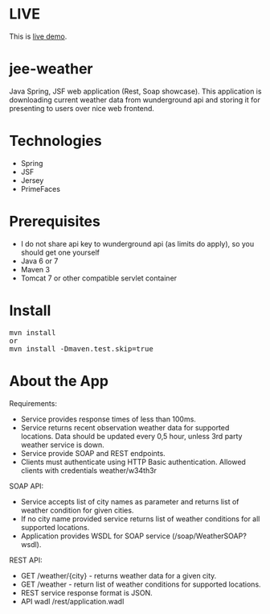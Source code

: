 LIVE
===========
This is [live demo](http://tomcat.justas.eu:888/ "JWeather").


jee-weather
===========

Java Spring, JSF web application (Rest, Soap showcase).
This application is downloading current weather data from wunderground api and storing it for presenting to users over nice web frontend.

Technologies
===========
- Spring
- JSF
- Jersey
- PrimeFaces

Prerequisites
===========
- I do not share api key to wunderground api (as limits do apply), so you should get one yourself
- Java 6 or 7
- Maven 3
- Tomcat 7 or other compatible servlet container

Install
===========
<pre>
mvn install
or 
mvn install -Dmaven.test.skip=true
</pre>

About the App
===========

Requirements:
- Service provides response times of less than 100ms.
- Service returns recent observation weather data for supported locations. Data should be updated every 0,5 hour, unless 3rd party weather service is down.
- Service provide SOAP and REST endpoints.
- Clients must authenticate using HTTP Basic authentication. Allowed clients with credentials weather/w34th3r

SOAP API:
- Service accepts list of city names as parameter and returns list of weather condition for given cities.
- If no city name provided service returns list of weather conditions for all supported locations.
- Application provides WSDL for SOAP service (/soap/WeatherSOAP?wsdl).

REST API:
- GET /weather/{city} - returns weather data for a given city.
- GET /weather - return list of weather conditions for supported locations.
- REST service response format is JSON. 
- API wadl /rest/application.wadl






